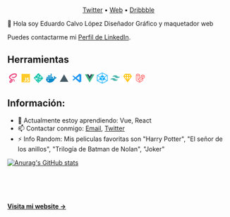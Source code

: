 <!--<p align="center">
  <img src="" width="1280" title="Readme Banner">
</p>-->

#

<p align="center">
  <a href="https://twitter.com/educlopez93">Twitter</a> •
  <a href="https://educalvolopez.com">Web</a> •
  <a href="https://dribbble.com/educlopez93">Dribbble</a>
  <br />
</p>

👋 Hola soy Eduardo Calvo López Diseñador Gráfico y maquetador web

Puedes contactarme mi [Perfil de LinkedIn](https://www.linkedin.com/in/educlopez/).

## Herramientas

<p align="left">
<img src="https://github.com/PKief/vscode-material-icon-theme/blob/master/icons/sass.svg" alt="sass" width="25" height="25" />
<img src="https://github.com/PKief/vscode-material-icon-theme/blob/master/icons/javascript.svg" alt="javascript" width="25" height="25" />
<img src="https://github.com/PKief/vscode-material-icon-theme/blob/master/icons/netlify.svg" alt="netlify" width="25" height="25" />
<img src="https://github.com/PKief/vscode-material-icon-theme/blob/master/icons/docker.svg" alt="Docker" width="25" height="25" />
<img src="https://github.com/PKief/vscode-material-icon-theme/blob/master/icons/vercel_light.svg" alt="Docker" width="25" height="25" />
<img src="https://github.com/PKief/vscode-material-icon-theme/blob/master/icons/vscode.svg" alt="Docker" width="25" height="25" />
<img src="https://github.com/PKief/vscode-material-icon-theme/blob/master/icons/vue.svg" alt="Docker" width="25" height="25" />
<img src="https://github.com/PKief/vscode-material-icon-theme/blob/master/icons/webpack.svg" alt="Docker" width="25" height="25" />
<img src="https://github.com/PKief/vscode-material-icon-theme/blob/master/icons/tailwindcss.svg" alt="Docker" width="25" height="25" />
<img src="https://github.com/PKief/vscode-material-icon-theme/blob/master/icons/sketch.svg" alt="Docker" width="25" height="25" />
<img src="https://github.com/PKief/vscode-material-icon-theme/blob/master/icons/laravel.svg" alt="Docker" width="25" height="25" />
</p>

## Información:

- 🌱 Actualmente estoy aprendiendo: Vue, React
- 📫 Contactar conmigo: [Email](educlopez93@gmail.com), [Twitter](https://twitter.com/educlopez93)
- ⚡ Info Random: Mis peliculas favoritas son "Harry Potter", "El señor de los anillos", "Trilogía de Batman de Nolan", "Joker"

[![Anurag's GitHub stats](https://github-readme-stats.vercel.app/api?username=educlopez)](https://github.com/anuraghazra/github-readme-stats)


<br/><br/><br/><br/>
**[Visita mi website &rarr;](https://educalvolopez.com/)**
